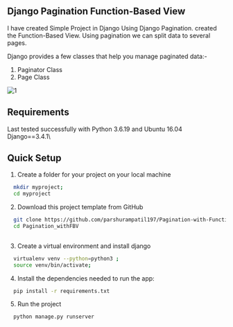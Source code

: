 

## Django Pagination Function-Based View

I have created Simple Project in Django Using Django Pagination. created the Function-Based View.
Using pagination we can split data to several pages.

Django provides a few classes that help you manage paginated data:-
  1. Paginator Class
  2. Page Class

![1](https://user-images.githubusercontent.com/84769341/206497578-d157d846-829a-4d56-a6cb-19750362c74e.png)

   
## Requirements

Last tested successfully with Python 3.6.19 and Ubuntu 16.04\
Django==3.4.1\



## Quick Setup

1. Create a folder for your project on your local machine
```bash
  mkdir myproject; 
  cd myproject

```

2. Download this project template from GitHub

```bash
  git clone https://github.com/parshurampatil197/Pagination-with-Function-Based-View.git
  cd Pagination_withFBV
  
```

3. Create a virtual environment and install django

```bash
  virtualenv venv --python=python3 ; 
  source venv/bin/activate; 

```

4. Install the dependencies needed to run the app:

```bash
  pip install -r requirements.txt

```


5. Run the project

```bash
  python manage.py runserver

```


